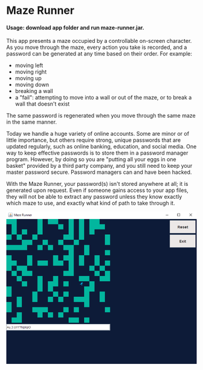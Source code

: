 # Maze Runner

#### Usage: download app folder and run maze-runner.jar.

This app presents a maze occupied by a controllable on-screen character. As you move through the maze, every action you take is recorded, and a password can be generated at any time based on their order. For example:

- moving left
- moving right
- moving up
- moving down
- breaking a wall
- a "fail": attempting to move into a wall or out of the maze, or to break a wall that doesn't exist

The same password is regenerated when you move through the same maze in the same manner.

Today we handle a huge variety of online accounts. Some are minor or of little importance, but others require strong, unique passwords that are updated regularly, such as online banking, education, and social media. One way to keep effective passwords is to store them in a password manager program. However, by doing so you are "putting all your eggs in one basket" provided by a third party company, and you still need to keep your master password secure. Password managers can and have been hacked.

With the Maze Runner, your password(s) isn't stored anywhere at all; it is generated upon request. Even if someone gains access to your app files, they will not be able to extract any password unless they know exactly which maze to use, and exactly what kind of path to take through it.

![screenshot](https://github.com/awhayat/maze-runner/blob/main/screenshot.PNG)
